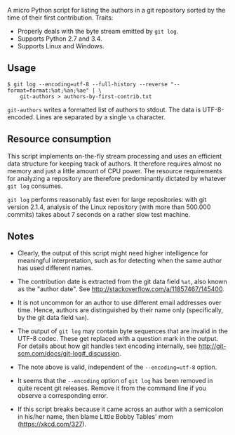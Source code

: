 A micro Python script for listing the authors in a git repository sorted by
the time of their first contribution. Traits:


* Properly deals with the byte stream emitted by `git log`.
* Supports Python 2.7 and 3.4.
* Supports Linux and Windows.


## Usage

```
$ git log --encoding=utf-8 --full-history --reverse "--format=format:%at;%an;%ae" | \
    git-authors > authors-by-first-contrib.txt
```

`git-authors` writes a formatted list of authors to stdout. The data is
UTF-8-encoded. Lines are separated by a single `\n` character.


## Resource consumption

This script implements on-the-fly stream processing and uses an efficient
data structure for keeping track of authors. It therefore requires almost
no memory and just a little amount of CPU power. The resource requirements
for analyzing a repository are therefore predominantly dictated by whatever
`git log` consumes.

`git log` performs reasonably fast even for large repositories: with git
version 2.1.4, analysis of the Linux repository (with more than 500.000
commits) takes about 7 seconds on a rather slow test machine.


## Notes

* Clearly, the output of this script might need higher intelligence for
  meaningful interpretation, such as for detecting when the same author
  has used different names.

* The contribution date is extracted from the git data field `%at`, also
  known as the "author date". See http://stackoverflow.com/a/11857467/145400.

* It is not uncommon for an author to use different email addresses over
  time. Hence, authors are distinguished by their name only (specifically, by
  the git data field `%an`).

* The output of `git log` may contain byte sequences that are invalid in the
  UTF-8 codec. These get replaced with a question mark in the output. For
  details about how git handles text encoding internally, see
  http://git-scm.com/docs/git-log#_discussion.

* The note above is valid, independent of the `--encoding=utf-8` option.

* It seems that the `--encoding` option of `git log` has been removed in quite
  recent git releases. Remove it from the command line if you observe a
  corresponding error.
 
* If this script breaks because it came across an author with a semicolon in
  his/her name, then blame Little Bobby Tables' mom (https://xkcd.com/327).

